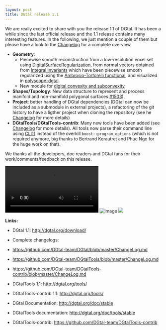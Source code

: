 ```yaml
---
layout: post
title: DGtal release 1.1
---
```


We are really excited to share with you the release 1.1 of DGtal. It has been a while since the last
official release and the 1.1 release contains many interesting features. In the following, we just mention
a couple of them but please have a look to the [Changelog](https://github.com/DGtal-team/DGtal/blob/master/ChangeLog.md)
for a complete overview.

* **Geometry**:
   * Piecewise smooth reconstruction from a low-resolution voxel set using [DigitalSurfaceRegularization](https://dgtal-team.github.io/doc-nightly/moduleRegularization.html), from normal vectors obtained from [Integral Invariants](https://dgtal-team.github.io/doc-nightlya/moduleIntegralInvariant.html) which have been piecewise smooth regularized using the [Ambrosio-Tortorelli functional](https://dgtal-team.github.io/doc-nightly/moduleGenericAT.html), and visualized in [polyscope-dgtal](https://github.com/dcoeurjo/polyscope-dgtal).
   * New module for [digital convexity and subconvexity](https://dgtal-team.github.io/doc-nightly/moduleDigitalConvexity.html)
* **Shapes/Topology**:  New data structure to represent and process manifold and non-manifold polygonal surfaces [#1503](https://github.com/DGtal-team/DGtal/pull/1503)),
* **Project**: better handling of DGtal dependencies (DGtal can now be included as a submodule in external projects), a refactoring of the git history to have a ligther project when cloning the repository (see he [Changelog](https://github.com/DGtal-team/DGtal/blob/master/ChangeLog.md) for more details)
* **DGtalTools/DGtalTools-contrib**: Many new tools have been added (see [Changelog](https://github.com/DGtal-team/DGtalTools/blob/master/ChangeLog.md) for more details). All tools now parse their command line using [CLI11](https://github.com/CLIUtils/CLI11) instead of the overkill `boost::program_options` (which is not required anymore, big thanks to Bertrand Kerautret and Phuc Ngo for the huge work on that).

We thanks all the developers, doc readers and DGtal fans for their work/comments/feedback on this release.

![Video](../img/regularization.mp4) ![image](https://dgtal-team.github.io/doc-nightly/spot-bft-isolines.png) ![](https://dgtal-team.github.io/doc-nightly/non-fully-convex-triangles.png)

**Links:**

  * DGtal 1.1: http://dgtal.org/download/
  * Complete changelogs:

   * https://github.com/DGtal-team/DGtal/blob/master/ChangeLog.md
   * https://github.com/DGtal-team/DGtalTools/blob/master/ChangeLog.md
   * https://github.com/DGtal-team/DGtalTools-contrib/blob/master/ChangeLog.md

  * DGtalTools 1.1: http://dgtal.org/tools/
  * DGtalTools-contrib 1.1: http://dgtal.org/tools/
  * DGtal Documentation: http://dgtal.org/doc/stable
  * DGtalTools documentation:  http://dgtal.org/doc/tools/stable
  * DGtalTools-contrib: https://github.com/DGtal-team/DGtalTools-contrib
